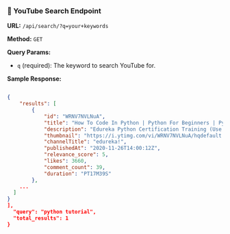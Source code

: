 ### 🎥 YouTube Search Endpoint

**URL:** `/api/search/?q=your+keywords`

**Method:** `GET`

**Query Params:**

- `q` (required): The keyword to search YouTube for.

**Sample Response:**

```json

{
    "results": [
        {
            "id": "WRNV7NVLNuA",
            "title": "How To Code In Python | Python For Beginners | Python Coding Tutorial | Python Training | Edureka",
            "description": "Edureka Python Certification Training (Use Code \"YOUTUBE20\"): ...",
            "thumbnail": "https://i.ytimg.com/vi/WRNV7NVLNuA/hqdefault.jpg",
            "channelTitle": "edureka!",
            "publishedAt": "2020-11-26T14:00:12Z",
            "relevance_score": 5,
            "likes": 3660,
            "comment_count": 39,
            "duration": "PT17M39S"
        },
    ...
  ]
}  
],
  "query": "python tutorial",
  "total_results": 1
}
```
